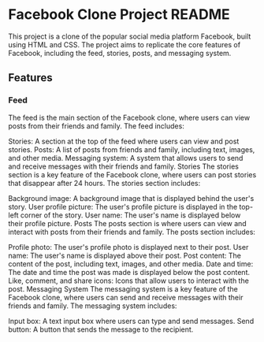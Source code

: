 # Facebook Clone Project README
This project is a clone of the popular social media platform Facebook, built using HTML and CSS. The project aims to replicate the core features of Facebook, including the feed, stories, posts, and messaging system.

## Features
### Feed
The feed is the main section of the Facebook clone, where users can view posts from their friends and family. The feed includes:

Stories: A section at the top of the feed where users can view and post stories.
Posts: A list of posts from friends and family, including text, images, and other media.
Messaging system: A system that allows users to send and receive messages with their friends and family.
Stories
The stories section is a key feature of the Facebook clone, where users can post stories that disappear after 24 hours. The stories section includes:

Background image: A background image that is displayed behind the user's story.
User profile picture: The user's profile picture is displayed in the top-left corner of the story.
User name: The user's name is displayed below their profile picture.
Posts
The posts section is where users can view and interact with posts from their friends and family. The posts section includes:

Profile photo: The user's profile photo is displayed next to their post.
User name: The user's name is displayed above their post.
Post content: The content of the post, including text, images, and other media.
Date and time: The date and time the post was made is displayed below the post content.
Like, comment, and share icons: Icons that allow users to interact with the post.
Messaging System
The messaging system is a key feature of the Facebook clone, where users can send and receive messages with their friends and family. The messaging system includes:

Input box: A text input box where users can type and send messages.
Send button: A button that sends the message to the recipient.
